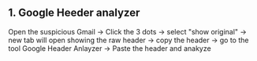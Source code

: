 ## 1. Google Heeder analyzer
  Open the suspicious Gmail -> Click the 3 dots -> select "show original" -> new tab will open showing the raw header -> copy the header -> go to the tool Google Header Anlayzer -> Paste the header and anakyze   
  
